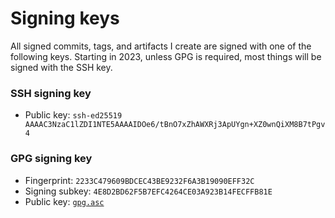 # Signing keys

All signed commits, tags, and artifacts I create are signed with one of the following keys. Starting in 2023, unless GPG is required, most things will be signed with the SSH key.

### SSH signing key

* Public key: `ssh-ed25519 AAAAC3NzaC1lZDI1NTE5AAAAIDOe6/tBnO7xZhAWXRj3ApUYgn+XZ0wnQiXM8B7tPgv4`

### GPG signing key

* Fingerprint: `2233C479609BDCEC43BE9232F6A3B19090EFF32C`
* Signing subkey: `4E8D2BD62F5B7EFC4264CE03A923B14FECFFB81E`
* Public key: [`gpg.asc`](./gpg.asc)
